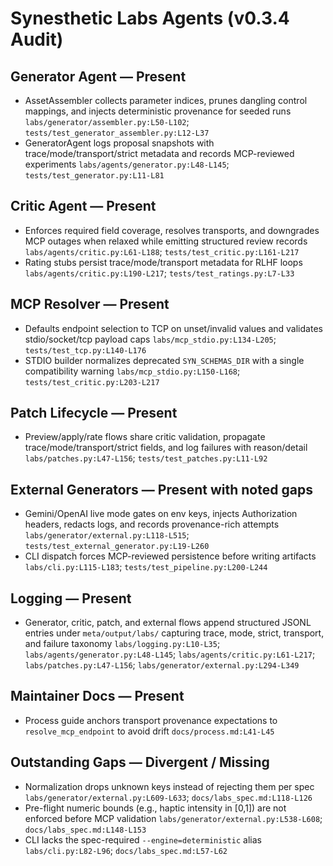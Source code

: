 # Synesthetic Labs Agents (v0.3.4 Audit)

## Generator Agent — Present
- AssetAssembler collects parameter indices, prunes dangling control mappings, and injects deterministic provenance for seeded runs `labs/generator/assembler.py:L50-L102`; `tests/test_generator_assembler.py:L12-L37`
- GeneratorAgent logs proposal snapshots with trace/mode/transport/strict metadata and records MCP-reviewed experiments `labs/agents/generator.py:L48-L145`; `tests/test_generator.py:L11-L81`

## Critic Agent — Present
- Enforces required field coverage, resolves transports, and downgrades MCP outages when relaxed while emitting structured review records `labs/agents/critic.py:L61-L188`; `tests/test_critic.py:L161-L217`
- Rating stubs persist trace/mode/transport metadata for RLHF loops `labs/agents/critic.py:L190-L217`; `tests/test_ratings.py:L7-L33`

## MCP Resolver — Present
- Defaults endpoint selection to TCP on unset/invalid values and validates stdio/socket/tcp payload caps `labs/mcp_stdio.py:L134-L205`; `tests/test_tcp.py:L140-L176`
- STDIO builder normalizes deprecated `SYN_SCHEMAS_DIR` with a single compatibility warning `labs/mcp_stdio.py:L150-L168`; `tests/test_critic.py:L203-L217`

## Patch Lifecycle — Present
- Preview/apply/rate flows share critic validation, propagate trace/mode/transport/strict fields, and log failures with reason/detail `labs/patches.py:L47-L156`; `tests/test_patches.py:L11-L92`

## External Generators — Present with noted gaps
- Gemini/OpenAI live mode gates on env keys, injects Authorization headers, redacts logs, and records provenance-rich attempts `labs/generator/external.py:L118-L515`; `tests/test_external_generator.py:L19-L260`
- CLI dispatch forces MCP-reviewed persistence before writing artifacts `labs/cli.py:L115-L183`; `tests/test_pipeline.py:L200-L244`

## Logging — Present
- Generator, critic, patch, and external flows append structured JSONL entries under `meta/output/labs/` capturing trace, mode, strict, transport, and failure taxonomy `labs/logging.py:L10-L35`; `labs/agents/generator.py:L48-L145`; `labs/agents/critic.py:L61-L217`; `labs/patches.py:L47-L156`; `labs/generator/external.py:L294-L349`

## Maintainer Docs — Present
- Process guide anchors transport provenance expectations to `resolve_mcp_endpoint` to avoid drift `docs/process.md:L41-L45`

## Outstanding Gaps — Divergent / Missing
- Normalization drops unknown keys instead of rejecting them per spec `labs/generator/external.py:L609-L633`; `docs/labs_spec.md:L118-L126`
- Pre-flight numeric bounds (e.g., haptic intensity in [0,1]) are not enforced before MCP validation `labs/generator/external.py:L538-L608`; `docs/labs_spec.md:L148-L153`
- CLI lacks the spec-required `--engine=deterministic` alias `labs/cli.py:L82-L96`; `docs/labs_spec.md:L57-L62`
